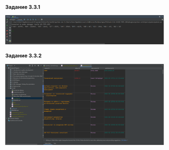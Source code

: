 ### Задание 3.3.1
![Image alt](https://raw.githubusercontent.com/asphodel6/Elearn_Python/master/3.3/Pictures/1.png)

### Задание 3.3.2
![Image alt](https://raw.githubusercontent.com/asphodel6/Elearn_Python/master/3.3/Pictures/2.png)


